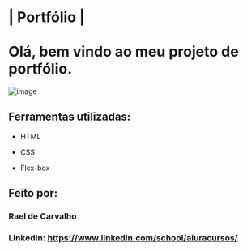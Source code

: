 # | Portfólio | <br> <br> Olá, bem vindo ao meu projeto de portfólio.

![image]()

## Ferramentas utilizadas:

* HTML

* CSS

* Flex-box

## Feito por: 

### Rael de Carvalho

### Linkedin: https://www.linkedin.com/school/aluracursos/

